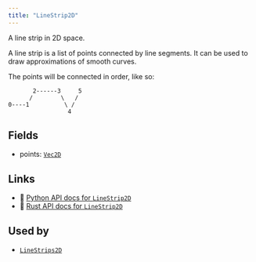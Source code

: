```yaml
---
title: "LineStrip2D"
---
```


A line strip in 2D space.

A line strip is a list of points connected by line segments. It can be used to draw
approximations of smooth curves.

The points will be connected in order, like so:
```text
       2------3     5
      /        \   /
0----1          \ /
                 4
```

## Fields

* points: [`Vec2D`](../datatypes/vec2d.md)

## Links
 * 🐍 [Python API docs for `LineStrip2D`](https://ref.rerun.io/docs/python/stable/common/components#rerun.components.LineStrip2D)
 * 🦀 [Rust API docs for `LineStrip2D`](https://docs.rs/rerun/latest/rerun/components/struct.LineStrip2D.html)


## Used by

* [`LineStrips2D`](../archetypes/line_strips2d.md)
